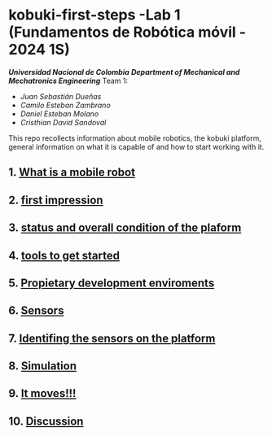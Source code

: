 # kobuki-first-steps -Lab 1 (Fundamentos de Robótica móvil - 2024 1S)
***Universidad Nacional de Colombia***
***Department of Mechanical and Mechatronics Engineering***
Team 1:
* _Juan Sebastián Dueñas_
* _Camilo Esteban Zambrano_
* _Daniel Esteban Molano_ 
* _Cristhian David Sandoval_
  
This repo recollects information about mobile robotics, the kobuki platform, general information on what it is capable of and how to start working with it. 

## 1. [What is a mobile robot](1_what_is_a_mobile_robot.md)
## 2. [first impression](2_kobuki_first_impression.md)
## 3. [status and overall condition of the plaform](3_kobuki_condition.md)
## 4. [tools to get started](4_tools.md)
## 5. [Propietary development enviroments](5_IDE.md)
## 6. [Sensors](6_sensors.md)
## 7. [Identifing the sensors on the platform](7_on_platform.md)
## 8. [Simulation](8_simulation.md)
## 9. [It moves!!!](9_first_steps.md)
## 10. [Discussion](10_discussion.md)
